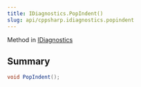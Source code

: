 ```yaml
---
title: IDiagnostics.PopIndent()
slug: api/cppsharp.idiagnostics.popindent
---
```

Method in [IDiagnostics](/api/cppsharp/idiagnostics)

## Summary



```csharp
void PopIndent();
```

